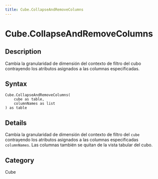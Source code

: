 ```yaml
---
title: Cube.CollapseAndRemoveColumns
---
```


# Cube.CollapseAndRemoveColumns


## Description

Cambia la granularidad de dimensión del contexto de filtro del cubo contrayendo los atributos asignados a las columnas especificadas.


## Syntax

```powerquery
Cube.CollapseAndRemoveColumns(
    cube as table,
    columnNames as list
) as table
```


## Details

Cambia la granularidad de dimensión del contexto de filtro del <code>cube</code> contrayendo los atributos asignados a las columnas especificadas <code>columnNames</code>. Las columnas también se quitan de la vista tabular del cubo.



## Category
Cube
